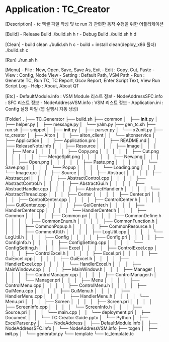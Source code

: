 # Application : TC_Creator
[Description]
    - tc 엑셀 파일 작성 및 tc run 과 관련한 동작 수행을 위한 어플리케이션


[Build]
    - Release Build
        ./bulid.sh h r
    - Debug Build
        ./bulid.sh h d


[Clean]
    - build clean
        ./bulid.sh h c
    - build + install clean(deploy_x86 폴더)
        ./bulid.sh c


[Run]
    ./run.sh h


[Menu]
    - File : New, Open, Save, Save As, Exit
    - Edit : Copy, Cut, Paste
    - View : Config, Node View
    - Setting : Default Path, VSM Path
    - Run : Generate TC, Run TC, TC Report, Gcov Report, Enter Script Text, View Run Script Log
    - Help : About, About QT


[Etc]
    - DefaultModule.info : VSM Module 리스트 정보
    - NodeAddressSFC.info : SFC 리스트 정보
    - NodeAddressVSM.info : VSM 리스트 정보
    - Application.ini : Config 설정 파일 (앱 실행시 자동 생성)


[Folder]
    .
    ├── TC_Generator
    ├── build.sh
    ├── common
    │   ├── __init__.py
    │   ├── helper.py
    │   ├── message.py
    │   └── yalm.py
    ├── gen_tc.sh
    ├── run.sh
    ├── snippet
    │   ├── __init__.py
    │   ├── parser.py
    │   └── x2unit.py
    ├── tc_creator
    │   ├── Alton
    │   │   ├── alton_client
    │   │   └── altonservice
    │   ├── Application
    │   │   ├── Application.pro
    │   │   ├── README.md
    │   │   ├── ReleaseNote.info
    │   │   ├── Resource
    │   │   │   ├── Image
    │   │   │   │   ├── Menu
    │   │   │   │   │   ├── Copy.png
    │   │   │   │   │   ├── Cut.png
    │   │   │   │   │   ├── MergeSplit.png
    │   │   │   │   │   ├── New.png
    │   │   │   │   │   ├── Open.png
    │   │   │   │   │   ├── Paste.png
    │   │   │   │   │   └── Save.png
    │   │   │   │   └── Popup
    │   │   │   │       └── Loading.png
    │   │   │   └── Image.qrc
    │   │   ├── Source
    │   │   │   ├── Abstract
    │   │   │   │   ├── Abstract.pri
    │   │   │   │   ├── AbstractControl.cpp
    │   │   │   │   ├── AbstractControl.h
    │   │   │   │   ├── AbstractGui.h
    │   │   │   │   ├── AbstractHandler.cpp
    │   │   │   │   ├── AbstractHandler.h
    │   │   │   │   └── AbstractThread.cpp
    │   │   │   ├── Center
    │   │   │   │   ├── Center.pri
    │   │   │   │   ├── ControlCenter.cpp
    │   │   │   │   ├── ControlCenter.h
    │   │   │   │   ├── GuiCenter.cpp
    │   │   │   │   ├── GuiCenter.h
    │   │   │   │   ├── HandlerCenter.cpp
    │   │   │   │   └── HandlerCenter.h
    │   │   │   ├── Common
    │   │   │   │   ├── Common.pri
    │   │   │   │   ├── CommonDefine.h
    │   │   │   │   ├── CommonEnum.h
    │   │   │   │   ├── CommonFunction.h
    │   │   │   │   ├── CommonPopup.h
    │   │   │   │   ├── CommonResource.h
    │   │   │   │   ├── CommonUtil.h
    │   │   │   │   ├── LogUtil.cpp
    │   │   │   │   └── LogUtil.h
    │   │   │   ├── Config
    │   │   │   │   ├── Config.pri
    │   │   │   │   ├── ConfigInfo.h
    │   │   │   │   ├── ConfigSetting.cpp
    │   │   │   │   └── ConfigSetting.h
    │   │   │   ├── Excel
    │   │   │   │   ├── ControlExcel.cpp
    │   │   │   │   ├── ControlExcel.h
    │   │   │   │   ├── Excel.pri
    │   │   │   │   ├── GuiExcel.cpp
    │   │   │   │   ├── GuiExcel.h
    │   │   │   │   ├── HandlerExcel.cpp
    │   │   │   │   └── HandlerExcel.h
    │   │   │   ├── MainWindow.cpp
    │   │   │   ├── MainWindow.h
    │   │   │   ├── Manager
    │   │   │   │   ├── ControlManager.cpp
    │   │   │   │   ├── ControlManager.h
    │   │   │   │   └── Manager.pri
    │   │   │   ├── Menu
    │   │   │   │   ├── ControlMenu.cpp
    │   │   │   │   ├── ControlMenu.h
    │   │   │   │   ├── GuiMenu.cpp
    │   │   │   │   ├── GuiMenu.h
    │   │   │   │   ├── HandlerMenu.cpp
    │   │   │   │   ├── HandlerMenu.h
    │   │   │   │   └── Menu.pri
    │   │   │   ├── Screen
    │   │   │   │   ├── Screen.pri
    │   │   │   │   ├── ScreenInfo.cpp
    │   │   │   │   └── ScreenInfo.h
    │   │   │   ├── Source.pri
    │   │   │   └── main.cpp
    │   │   └── deployment.pri
    │   ├── Document
    │   │   └── TC Creator Guide.pptx
    │   └── Python
    │       ├── ExcelParser.py
    │       └── NodeAddress
    │           ├── DefaultModule.info
    │           ├── NodeAddressSFC.info
    │           └── NodeAddressVSM.info
    ├── tcgen
    │   ├── __init__.py
    │   └── generator.py
    └── template
        └── tc_template.tc
